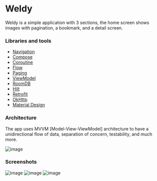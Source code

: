 # Weldy
Weldy is a simple application with 3 sections, the home screen shows images with pagination, a bookmark, and a detail screen.

### Libraries and tools

+ [Navigation](https://developer.android.com/develop/ui/compose/navigation)
+ [Compose](https://developer.android.com/develop/ui/compose)
+ [Coroutine](https://developer.android.com/kotlin/coroutines)
+ [Flow](https://developer.android.com/kotlin/flow)
+ [Paging](https://developer.android.com/topic/libraries/architecture/paging/v3-overview)
+ [ViewModel](https://developer.android.com/topic/libraries/architecture/viewmodel)
+ [RoomDB](https://developer.android.com/topic/libraries/architecture/room)
+ [Hilt](https://developer.android.com/training/dependency-injection/hilt-android)
+ [Retrofit](https://square.github.io/retrofit/)
+ [OkHttp](https://github.com/square/okhttp)
+ [Material Design](https://developer.android.com/develop/ui/compose/designsystems/material3)

### Architecture

The app uses MVVM [Model-View-ViewModel] architecture to have a unidirectional flow of data, separation of concern, testability, and much more.

![image](https://miro.medium.com/v2/resize:fit:1100/format:webp/1*UNlTvPiF7VkcE3BOap6RRA.png)

### Screenshots 

![image](https://drive.google.com/file/d/1i8HhOzoNNDE-mXW1bxdzMVT-qCfEpHkU/view)
![image](https://drive.google.com/file/d/1M1MRS7XDnD5Xoc5keYxJsgWn4FyRgSR3/view?usp=sharing)
![image](https://drive.google.com/file/d/1AyABdKHnFrir_PxB8C_MFAvV8oVh2r82/view?usp=sharing)

